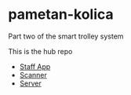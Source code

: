 # pametan-kolica
Part two of the smart trolley system

This is the hub repo

- [Staff App](https://github.com/The-Scrum-Masters/Staff-App)
- [Scanner](https://github.com/The-Scrum-Masters/Scanner)
- [Server](https://github.com/The-Scrum-Masters/Server)
